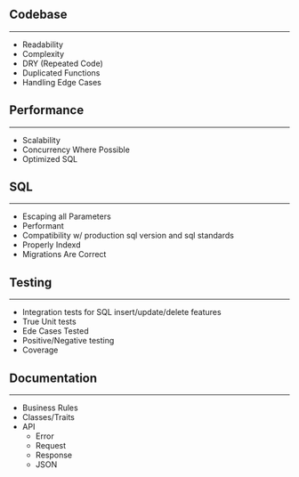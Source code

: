 ## Codebase
---------------
+ Readability
+ Complexity
+ DRY (Repeated Code)
+ Duplicated Functions
+ Handling Edge Cases

## Performance
------------------
+ Scalability
+ Concurrency Where Possible
+ Optimized SQL

## SQL
-----------------
+ Escaping all Parameters
+ Performant
+ Compatibility w/ production sql version and sql standards
+ Properly Indexd
+ Migrations Are Correct

## Testing
-------------------
+ Integration tests for SQL insert/update/delete features
+ True Unit tests
+ Ede Cases Tested
+ Positive/Negative testing
+ Coverage

## Documentation
------------------
+ Business Rules
+ Classes/Traits
+ API
	+ Error
	+ Request
	+ Response
	+ JSON
